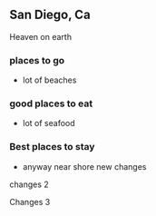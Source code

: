 ## San Diego, Ca
 Heaven on earth
### places to go
 - lot of beaches
### good places to eat
 - lot of seafood
### Best places to stay
 - anyway near shore
 new changes

 changes 2

 Changes 3
